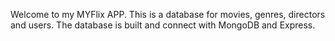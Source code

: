 Welcome to my MYFlix APP. This is a database for movies, genres, directors and users. The database is built and connect with MongoDB and Express.
